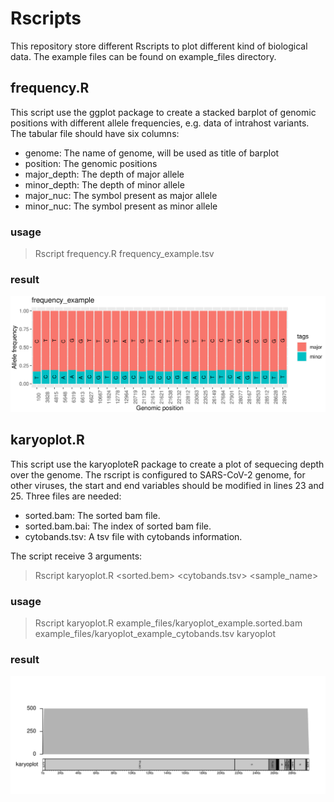 # Rscripts

This repository store different Rscripts to plot different kind of biological data. The example files can be found on example_files directory.

## frequency.R

This script use the ggplot package to create a stacked barplot of genomic positions with different allele frequencies, e.g. data of intrahost variants. The tabular file should have six columns:

- genome: The name of genome, will be used as title of barplot
- position: The genomic positions
- major_depth: The depth of major allele
- minor_depth: The depth of minor allele
- major_nuc: The symbol present as major allele
- minor_nuc: The symbol present as minor allele

### usage

> Rscript frequency.R frequency_example.tsv

### result

![](example_figures/frequency_example.png)

## karyoplot.R

This script use the karyoploteR package to create a plot of sequecing depth over the genome. The rscript is configured to SARS-CoV-2 genome, for other viruses, the start and end variables should be modified in lines 23 and 25. Three files are needed:

- sorted.bam: The sorted bam file.
- sorted.bam.bai: The index of sorted bam file.
- cytobands.tsv: A tsv file with cytobands information.

The script receive 3 arguments:

> Rscript karyoplot.R <sorted.bem> <cytobands.tsv> <sample_name>

### usage

> Rscript karyoplot.R example_files/karyoplot_example.sorted.bam example_files/karyoplot_example_cytobands.tsv karyoplot

### result

![](example_figures/karyoplot_example.png)
